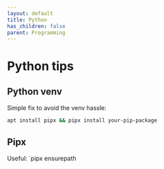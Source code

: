 ```yaml
---
layout: default
title: Python
has_children: false
parent: Programming
---
```


# Python tips

## Python venv

Simple fix to avoid the venv hassle:

```bash
apt install pipx && pipx install your-pip-package

```

## Pipx

Useful: `pipx ensurepath
